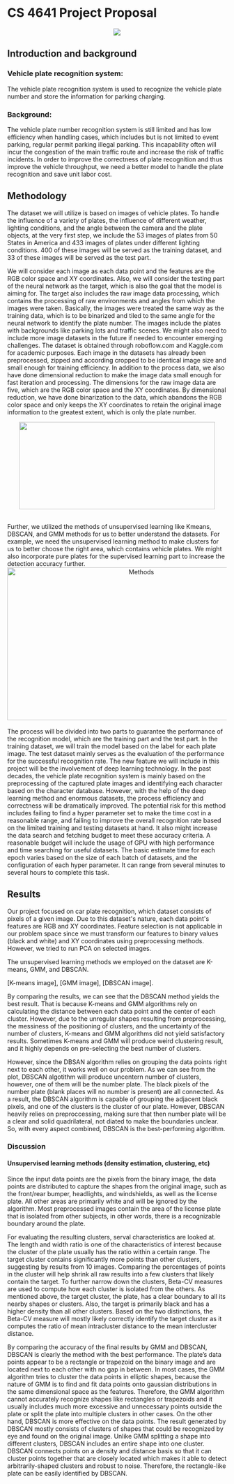 # CS 4641 Project Proposal
<div align = center> <img src = https://raw.githubusercontent.com/Aaronwork1205/Machine_learning/gh-pages/assets/css/infographic_cropped1024_1.jpg> </div>

## Introduction and background 

### Vehicle plate recognition system: 

The vehicle plate recognition system is used to recognize the vehicle plate number and store the information for parking charging.
### Background: 
The vehicle plate number recognition system is still limited and has low efficiency when handling cases, which includes but is not limited to event parking, regular permit parking illegal parking. This incapability often will incur the congestion of the main traffic route and increase the risk of traffic incidents. In order to improve the correctness of plate recognition and thus improve the vehicle throughput, we need a better model to handle the plate recognition and save unit labor cost.

## Methodology

 The dataset we will utilize is based on images of vehicle plates. To handle the influence of a variety of plates, the influence of different weather, lighting conditions, and the angle between the camera and the plate objects, at the very first step, we include the 53 images of plates from 50 States in America and 433 images of plates under different lighting conditions. 400 of these images will be served as the training dataset, and 33 of these images will be served as the test part. 
 
 We will consider each image as each data point and the features are the RGB color space and XY coordinates. Also, we will consider the testing part of the neural network as the target, which is also the goal that the model is aiming for. The target also includes the raw image data processing, which contains the processing of raw environments and angles from which the images were taken. Basically, the images were treated the same way as the training data, which is to be binarized and tiled to the same angle for the neural network to identify the plate number. The images include the plates with backgrounds like parking lots and traffic scenes.  We might also need to include more image datasets in the future if needed to encounter emerging challenges. The dataset is obtained through roboflow.com and Kaggle.com for academic purposes. Each image in the datasets has already been preprocessed, zipped and according cropped to be identical image size and small enough for training efficiency. In addition to the process data, we also have done dimensional reduction to make the image data small enough for fast iteration and processing. The dimensions for the raw image data are five, which are the RGB color space and the XY coordinates. By dimensional reduction, we have done binarization to the data, which abandons the RGB color space and only keeps the XY coordinates to retain the original image information to the greatest extent, which is only the plate number.<div align=center>
<img src="https://github.com/Aaronwork1205/Machine_learning/blob/gh-pages/assets/css/088e440f27b5949e977dc7310c0f8fe.png?raw=true" alt="" width = "450" height = "200"/>
</div><br> Further, we utilized the methods of unsupervised learning like Kmeans, DBSCAN, and GMM methods for us to better understand the datasets. For example, we need the unsupervised learning method to make clusters for us to better choose the right area, which contains vehicle plates. We might also incorporate pure plates for the supervised learning part to increase the detection accuracy further. <div align=center><img src="https://github.com/Aaronwork1205/Machine_learning/blob/gh-pages/assets/css/6b9426131d837253eb06ed24db4a240.png?raw=true" alt="Methods" width="600" height="350"/> </div><br> The process will be divided into two parts to guarantee the performance of the recognition model, which are the training part and the test part. In the training dataset, we will train the model based on the label for each plate image. The test dataset mainly serves as the evaluation of the performance for the successful recognition rate. The new feature we will include in this project will be the involvement of deep learning technology. In the past decades, the vehicle plate recognition system is mainly based on the preprocessing of the captured plate images and identifying each character based on the character database. However, with the help of the deep learning method and enormous datasets, the process efficiency and correctness will be dramatically improved. The potential risk for this method includes failing to find a hyper parameter set to make the time cost in a reasonable range, and failing to improve the overall recognition rate based on the limited training and testing datasets at hand. It also might increase the data search and fetching budget to meet these accuracy criteria. A reasonable budget will include the usage of GPU with high performance and time searching for useful datasets. The basic estimate time for each epoch varies based on the size of each batch of datasets, and the configuration of each hyper parameter. It can range from several minutes to several hours to complete this task.



## Results

Our project focused on car plate recognition, which dataset consists of pixels of a given image. Due to this dataset's nature, each data point's features are RGB and XY coordinates. Feature selection is not applicable in our problem space since we must transform our features to binary values (black and white) and XY coordinates using preprocessing methods. However, we tried to run PCA on selected images.

The unsupervised learning methods we employed on the dataset are K-means, GMM, and DBSCAN.

[K-means image], [GMM image], [DBSCAN image].

By comparing the results, we can see that the DBSCAN method yields the best result. That is because K-means and GMM algorithms rely on calculating the distance between each data point and the center of each cluster. However, due to the unregular shapes resulting from preprocessing, the messiness of the positioning of clusters, and the uncertainty of the number of clusters, K-means and GMM algorithms did not yield satisfactory results. Sometimes K-means and GMM will produce weird clustering result, and it highly depends on pre-selecting the best number of clusters.

However, since the DBSAN algorithm relies on grouping the data points right next to each other, it works well on our problem. As we can see from the plot, DBSCAN algotithm will produce uncentern number of clusters, however, one of them will be the number plate. The black pixels of the number plate (blank places will no number is present) are all connected. As a result, the DBSCAN algorithm is capable of grouping the adjacent black pixels, and one of the clusters is the cluster of our plate. However, DBSCAN heavily relies on preproccessing, making sure that then number plate will be a clear and solid quadrilateral, not diated to make the boundaries unclear. So, with every aspect combined, DBSCAN is the best-performing algorithm.


### Discussion
 
#### Unsupervised learning methods (density estimation, clustering, etc)

Since the input data points are the pixels from the binary image, the data points are distributed to capture the shapes from the original image, such as the front/rear bumper, headlights, and windshields, as well as the license plate. All other areas are primarily white and will be ignored by the algorithm. Most preprocessed images contain the area of the license plate that is isolated from other subjects, in other words, there is a recognizable boundary around the plate. 

For evaluating the resulting clusters, serval characteristics are looked at. The length and width ratio is one of the characteristics of interest because the cluster of the plate usually has the ratio within a certain range. The target cluster contains significantly more points than other clusters, suggesting by results from 10 images. Comparing the percentages of points in the cluster will help shrink all raw results into a few clusters that likely contain the target. To further narrow down the clusters, Beta-CV measures are used to compute how each cluster is isolated from the others. As mentioned above, the target cluster, the plate, has a clear boundary to all its nearby shapes or clusters. Also, the target is primarily black and has a higher density than all other clusters. Based on the two distinctions, the Beta-CV measure will mostly likely correctly identify the target cluster as it computes the ratio of mean intracluster distance to the mean intercluster distance. 

By comparing the accuracy of the final results by GMM and DBSCAN, DBSCAN is clearly the method with the best performance. The plate’s data points appear to be a rectangle or trapezoid on the binary image and are located next to each other with no gap in between. In most cases, the GMM algorithm tries to cluster the data points in elliptic shapes, because the nature of GMM is to find and fit data points onto gaussian distributions in the same dimensional space as the features. Therefore, the GMM algorithm cannot accurately recognize shapes like rectangles or trapezoids and it usually includes much more excessive and unnecessary points outside the plate or split the plate into multiple clusters in other cases. On the other hand, DBSCAN is more effective on the data points. The result generated by DBSCAN mostly consists of clusters of shapes that could be recognized by eye and found on the original image. Unlike GMM splitting a shape into different clusters, DBSCAN includes an entire shape into one cluster. DBSCAN connects points on a density and distance basis so that it can cluster points together that are closely located which makes it able to detect arbitrarily-shaped clusters and robust to noise. Therefore, the rectangle-like plate can be easily identified by DBSCAN. 




